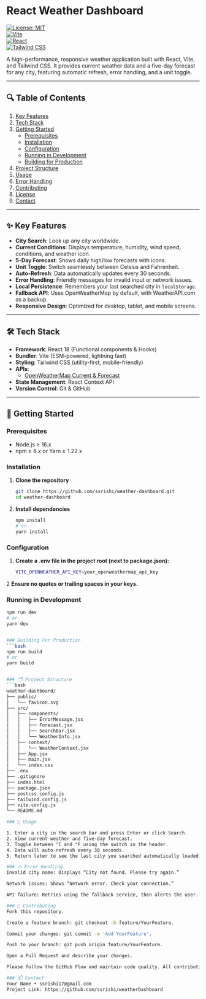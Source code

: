 # React Weather Dashboard

[![License: MIT](https://img.shields.io/badge/License-MIT-green.svg)](LICENSE)  
[![Vite](https://img.shields.io/badge/Bundler-Vite-blue.svg)](https://vitejs.dev/)  
[![React](https://img.shields.io/badge/Library-React-61DAFB.svg)](https://reactjs.org/)  
[![Tailwind CSS](https://img.shields.io/badge/CSS–Utility%20Framework-Tailwind%20CSS-38B2AC.svg)](https://tailwindcss.com/)  

A high-performance, responsive weather application built with React, Vite, and Tailwind CSS. It provides current weather data and a five-day forecast for any city, featuring automatic refresh, error handling, and a unit toggle.

---

## 🔍 Table of Contents

1. [Key Features](#-key-features)  
2. [Tech Stack](#-tech-stack)  
3. [Getting Started](#-getting-started)  
   - [Prerequisites](#prerequisites)  
   - [Installation](#installation)  
   - [Configuration](#configuration)  
   - [Running in Development](#running-in-development)  
   - [Building for Production](#building-for-production)  
4. [Project Structure](#-project-structure)  
5. [Usage](#-usage)  
6. [Error Handling](#-error-handling)  
7. [Contributing](#-contributing)  
8. [License](#-license)  
9. [Contact](#-contact)  

---

## ✨ Key Features

- **City Search**: Look up any city worldwide.  
- **Current Conditions**: Displays temperature, humidity, wind speed, conditions, and weather icon.  
- **5-Day Forecast**: Shows daily high/low forecasts with icons.  
- **Unit Toggle**: Switch seamlessly between Celsius and Fahrenheit.  
- **Auto-Refresh**: Data automatically updates every 30 seconds.  
- **Error Handling**: Friendly messages for invalid input or network issues.  
- **Local Persistence**: Remembers your last searched city in `localStorage`.  
- **Fallback API**: Uses OpenWeatherMap by default, with WeatherAPI.com as a backup.  
- **Responsive Design**: Optimized for desktop, tablet, and mobile screens.  

---

## 🛠️ Tech Stack

- **Framework**: React 18 (Functional components & Hooks)  
- **Bundler**: Vite (ESM-powered, lightning fast)  
- **Styling**: Tailwind CSS (utility-first, mobile-friendly)  
- **APIs**:  
  - [OpenWeatherMap Current & Forecast](https://openweathermap.org/api)    
- **State Management**: React Context API  
- **Version Control**: Git & GitHub  

---

## 🚀 Getting Started

### Prerequisites

- Node.js ≥ 16.x  
- npm ≥ 8.x or Yarn ≥ 1.22.x  

### Installation

1. **Clone the repository**  
   ```bash
   git clone https://github.com/ssrishi/weather-dashboard.git
   cd weather-dashboard
2. **Install dependencies**
   ```bash
   npm install
   # or
   yarn install

### Configuration
1. **Create a .env file in the project root (next to package.json):**
   ```bash
   VITE_OPENWEATHER_API_KEY=your_openweathermap_api_key
2 **Ensure no quotes or trailing spaces in your keys.**

### Running in Development
   ```bash
   npm run dev
   # or
   yarn dev


### Building For Production
   ```bash
   npm run build
   # or
   yarn build


### 🗂️ Project Structure
```bash
weather-dashboard/
├── public/
│   └── favicon.svg
├── src/
│   ├── components/
│   │   ├── ErrorMessage.jsx
│   │   ├── Forecast.jsx
│   │   ├── SearchBar.jsx
│   │   └── WeatherInfo.jsx
│   ├── context/
│   │   └── WeatherContext.jsx
│   ├── App.jsx
│   ├── main.jsx
│   └── index.css
├── .env
├── .gitignore
├── index.html
├── package.json
├── postcss.config.js
├── tailwind.config.js
├── vite.config.js
└── README.md

### 🎯 Usage

1. Enter a city in the search bar and press Enter or click Search.
2. View current weather and five-day forecast.
3. Toggle between °C and °F using the switch in the header.
4. Data will auto-refresh every 30 seconds.
5. Return later to see the last city you searched automatically loaded.

### ⚠️ Error Handling
Invalid city name: Displays “City not found. Please try again.”

Network issues: Shows “Network error. Check your connection.”

API failure: Retries using the fallback service, then alerts the user.

### 🤝 Contributing
Fork this repository.

Create a feature branch: git checkout -b feature/YourFeature.

Commit your changes: git commit -m 'Add YourFeature'.

Push to your branch: git push origin feature/YourFeature.

Open a Pull Request and describe your changes.

Please follow the GitHub Flow and maintain code quality. All contributions are welcome!

### 📫 Contact
Your Name • ssrishi17@gmail.com
Project Link: https://github.com/ssrishi/weatherDashboard
